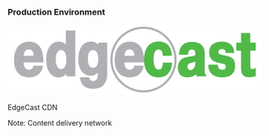 ### Production Environment

![EdgeCast logo](img/edgecast.png) <!-- .element: style="box-shadow:none;height:5em;background-color:inherit;border:0" -->

EdgeCast CDN

Note:
Content delivery network

